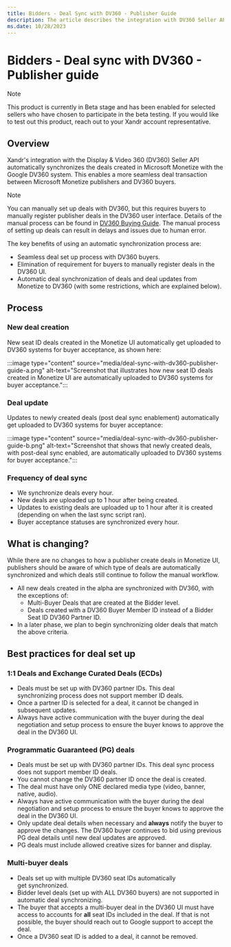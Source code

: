 ```yaml
---
title: Bidders - Deal Sync with DV360 - Publisher Guide 
description: The article describes the integration with DV360 Seller API syncs deals created in Microsoft Monetize with Google DV360, streamlining transactions for publishers and buyers.
ms.date: 10/28/2023
---
```


# Bidders - Deal sync with DV360 - Publisher guide

> [!NOTE]
> This product is currently in Beta stage and has been enabled for selected sellers who have chosen to participate in the beta testing. If you would like to test out this product, reach out to your Xandr account representative.

## Overview

Xandr's integration with the Display & Video 360 (DV360) Seller API automatically synchronizes the deals created in Microsoft Monetize with the Google DV360 system. This enables a more seamless deal transaction between Microsoft Monetize publishers and DV360 buyers.

> [!NOTE]
> You can manually set up deals with DV360, but this requires buyers to manually register publisher deals in the DV360 user interface. Details of the manual process can be found in [DV360 Buying Guide](dv360-buying-guide.md). The manual process of setting up deals can result in delays and issues due to human error.

The key benefits of using an automatic synchronization process are:

- Seamless deal set up process with DV360 buyers.
- Elimination of requirement for buyers to manually register deals in the DV360 UI.
- Automatic deal synchronization of deals and deal updates from Monetize to DV360 (with some restrictions, which are explained below).  

## Process

### New deal creation

New seat ID deals created in the Monetize UI automatically get uploaded to DV360 systems for buyer acceptance, as shown here:

:::image type="content" source="media/deal-sync-with-dv360-publisher-guide-a.png" alt-text="Screenshot that illustrates how new seat ID deals created in Monetize UI are automatically uploaded to DV360 systems for buyer acceptance.":::

### Deal update

Updates to newly created deals (post deal sync enablement) automatically get uploaded to DV360 systems for buyer acceptance:

:::image type="content" source="media/deal-sync-with-dv360-publisher-guide-b.png" alt-text="Screenshot that shows that newly created deals, with post-deal sync enabled, are automatically uploaded to DV360 systems for buyer acceptance.":::

### Frequency of deal sync

- We synchronize deals every hour.
- New deals are uploaded up to 1 hour after being created.
- Updates to existing deals are uploaded up to 1 hour after it is created (depending on when the last sync script ran).
- Buyer acceptance statuses are synchronized every hour.

## What is changing?

While there are no changes to how a publisher create deals in Monetize UI, publishers should be aware of which type of deals are automatically synchronized and which deals still continue to follow the manual workflow.

- All new deals created in the alpha are synchronized with DV360, with the exceptions of:
  - Multi-Buyer Deals that are created at the Bidder level.
  - Deals created with a DV360 Buyer Member ID instead of a Bidder Seat ID DV360 Partner ID.
- In a later phase, we plan to begin synchronizing older deals that match the above criteria.

## Best practices for deal set up

### 1:1 Deals and Exchange Curated Deals (ECDs)

- Deals must be set up with DV360 partner IDs. This deal synchronizing process does not support member ID deals.
- Once a partner ID is selected for a deal, it cannot be changed in subsequent updates.
- Always have active communication with the buyer during the deal negotiation and setup process to ensure the buyer knows to approve the deal in the DV360 UI.  

### Programmatic Guaranteed (PG) deals

- Deals must be set up with DV360 partner IDs. This deal sync process does not support member ID deals.
- You cannot change the DV360 partner ID once the deal is created.
- The deal must have only ONE declared media type (video, banner, native, audio).
- Always have active communication with the buyer during the deal negotiation and setup process to ensure the buyer knows to approve the deal in the DV360 UI.
- Only update deal details when necessary and **always** notify the buyer to approve the changes. The DV360 buyer continues to bid using previous PG deal details until new deal updates are approved.
- PG deals must include allowed creative sizes for banner and display.

### Multi-buyer deals

- Deals set up with multiple DV360 seat IDs automatically get synchronized.
- Bidder level deals (set up with ALL DV360 buyers) are not supported in automatic deal synchronizing.
- The buyer that accepts a multi-buyer deal in the DV360 UI must have access to accounts for **all** seat IDs included in the deal. If that is not possible, the buyer should reach out to Google support to accept the deal.
- Once a DV360 seat ID is added to a deal, it cannot be removed.
